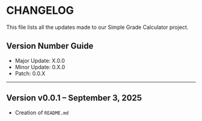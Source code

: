 # CHANGELOG

This file lists all the updates made to our Simple Grade Calculator project.

## Version Number Guide
- Major Update: X.0.0
- Minor Update: 0.X.0
- Patch: 0.0.X

---

## Version v0.0.1 – September 3, 2025
- Creation of `README.md`
